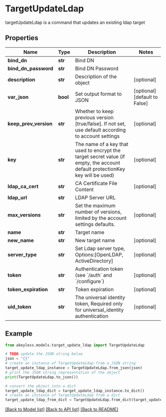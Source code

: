 # TargetUpdateLdap

targetUpdateLdap is a command that updates an existing ldap target

## Properties

Name | Type | Description | Notes
------------ | ------------- | ------------- | -------------
**bind_dn** | **str** | Bind DN | 
**bind_dn_password** | **str** | Bind DN Password | 
**description** | **str** | Description of the object | [optional] 
**var_json** | **bool** | Set output format to JSON | [optional] [default to False]
**keep_prev_version** | **str** | Whether to keep previous version [true/false]. If not set, use default according to account settings | [optional] 
**key** | **str** | The name of a key that used to encrypt the target secret value (if empty, the account default protectionKey key will be used) | [optional] 
**ldap_ca_cert** | **str** | CA Certificate File Content | [optional] 
**ldap_url** | **str** | LDAP Server URL | 
**max_versions** | **str** | Set the maximum number of versions, limited by the account settings defaults. | [optional] 
**name** | **str** | Target name | 
**new_name** | **str** | New target name | [optional] 
**server_type** | **str** | Set Ldap server type, Options:[OpenLDAP, ActiveDirectory] | [optional] 
**token** | **str** | Authentication token (see &#x60;/auth&#x60; and &#x60;/configure&#x60;) | [optional] 
**token_expiration** | **str** | Token expiration | [optional] 
**uid_token** | **str** | The universal identity token, Required only for universal_identity authentication | [optional] 

## Example

```python
from akeyless.models.target_update_ldap import TargetUpdateLdap

# TODO update the JSON string below
json = "{}"
# create an instance of TargetUpdateLdap from a JSON string
target_update_ldap_instance = TargetUpdateLdap.from_json(json)
# print the JSON string representation of the object
print(TargetUpdateLdap.to_json())

# convert the object into a dict
target_update_ldap_dict = target_update_ldap_instance.to_dict()
# create an instance of TargetUpdateLdap from a dict
target_update_ldap_from_dict = TargetUpdateLdap.from_dict(target_update_ldap_dict)
```
[[Back to Model list]](../README.md#documentation-for-models) [[Back to API list]](../README.md#documentation-for-api-endpoints) [[Back to README]](../README.md)


